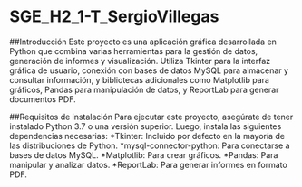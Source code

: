 # SGE_H2_1-T_SergioVillegas

##Introducción
Este proyecto es una aplicación gráfica desarrollada en Python que combina varias herramientas para la gestión de datos, generación de informes y visualización. Utiliza Tkinter para la interfaz gráfica de usuario, conexión con bases de datos MySQL para almacenar y consultar información, y bibliotecas adicionales como Matplotlib para gráficos, Pandas para manipulación de datos, y ReportLab para generar documentos PDF.

##Requisitos de instalación
Para ejecutar este proyecto, asegúrate de tener instalado Python 3.7 o una versión superior. Luego, instala las siguientes dependencias necesarias:
  *Tkinter: Incluido por defecto en la mayoría de las distribuciones de Python.
  *mysql-connector-python: Para conectarse a bases de datos MySQL.
  *Matplotlib: Para crear gráficos.
  *Pandas: Para manipular y analizar datos.
  *ReportLab: Para generar informes en formato PDF.
  
